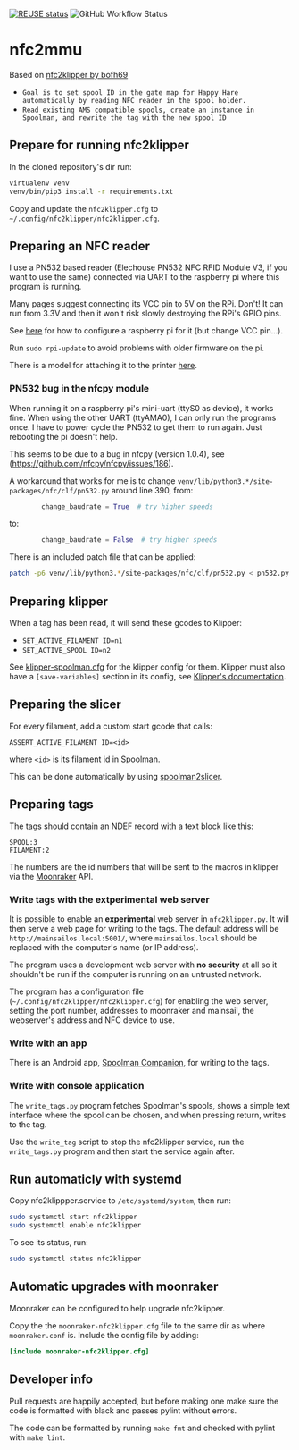 <!--
SPDX-FileCopyrightText: 2024 Sebastian Andersson <sebastian@bittr.nu>

SPDX-License-Identifier: GPL-3.0-or-later
-->

[![REUSE status](https://api.reuse.software/badge/github.com/bofh69/nfc2klipper)](https://api.reuse.software/info/github.com/bofh69/nfc2klipper)
![GitHub Workflow Status](https://github.com/bofh69/nfc2klipper/actions/workflows/pylint.yml/badge.svg)


# nfc2mmu

Based on [nfc2klipper by bofh69](https://github.com/bofh69/nfc2klipper)
 * `Goal is to set spool ID in the gate map for Happy Hare automatically by reading NFC reader in the spool holder.`
 * `Read existing AMS compatible spools, create an instance in Spoolman, and rewrite the tag with the new spool ID `

## Prepare for running nfc2klipper

In the cloned repository's dir run:
```sh
virtualenv venv
venv/bin/pip3 install -r requirements.txt
```

Copy and update the `nfc2klipper.cfg` to `~/.config/nfc2klipper/nfc2klipper.cfg`.

## Preparing an NFC reader

I use a PN532 based reader (Elechouse PN532 NFC RFID Module V3, if you
want to use the same) connected via UART to the raspberry pi where this
program is running.


Many pages suggest connecting its VCC pin to 5V on the RPi. Don't!
It can run from 3.3V and then it won't risk slowly destroying the RPi's
GPIO pins.


See [here](https://learn.adafruit.com/adafruit-nfc-rfid-on-raspberry-pi/pi-serial-port)
for how to configure a raspberry pi for it (but change VCC pin...).

Run `sudo rpi-update` to avoid problems with older firmware on the pi.

There is a model for attaching it to the printer
[here](https://www.printables.com/model/798929-elechouse-pn532-v3-nfc-holder-for-voron-for-spoolm).


### PN532 bug in the nfcpy module

When running it on a raspberry pi's mini-uart (ttyS0 as device), it works fine.
When using the other UART (ttyAMA0), I can only run the programs once.
I have to power cycle the PN532 to get them to run again. Just rebooting
the pi doesn't help.

This seems to be due to a bug in nfcpy (version 1.0.4),
see (https://github.com/nfcpy/nfcpy/issues/186).

A workaround that works for me is to change
`venv/lib/python3.*/site-packages/nfc/clf/pn532.py`
around line 390, from:

```python
        change_baudrate = True  # try higher speeds
```

to:

```python
        change_baudrate = False  # try higher speeds
```

There is an included patch file that can be applied:
```sh
patch -p6 venv/lib/python3.*/site-packages/nfc/clf/pn532.py < pn532.py.patch
```


## Preparing klipper

When a tag has been read, it will send these gcodes to Klipper:

* `SET_ACTIVE_FILAMENT ID=n1`
* `SET_ACTIVE_SPOOL ID=n2`


See [klipper-spoolman.cfg](klipper-spoolman.cfg) for the klipper
config for them. Klipper must also have a `[save-variables]` section
in its config, see
[Klipper's documentation](https://www.klipper3d.org/Config_Reference.html#save_variables).


## Preparing the slicer

For every filament, add a custom start gcode that calls:

`ASSERT_ACTIVE_FILAMENT ID=<id>`

where `<id>` is its filament id in Spoolman.

This can be done automatically by using [spoolman2slicer](https://github.com/bofh69/spoolman2slicer).


## Preparing tags

The tags should contain an NDEF record with a text block like this:
```
SPOOL:3
FILAMENT:2
```

The numbers are the id numbers that will be sent to the macros in
klipper via the [Moonraker](https://github.com/Arksine/moonraker) API.

### Write tags with the **extperimental** web server

It is possible to enable an **experimental** web server in `nfc2klipper.py`.
It will then serve a web page for writing to the tags.
The default address will be `http://mainsailos.local:5001/`,
where `mainsailos.local` should be replaced with the computer's name (or IP address).

The program uses a development web server with **no security** at all so it
shouldn't be run if the computer is running on an untrusted network.

The program has a configuration file (`~/.config/nfc2klipper/nfc2klipper.cfg`) for
enabling the web server, setting the port number, addresses to moonraker
and mainsail, the webserver's address and NFC device to use.


### Write with an app

There is an Android app, [Spoolman Companion](https://github.com/V-aruu/SpoolCompanion), for writing
to the tags.

### Write with console application

The `write_tags.py` program fetches Spoolman's spools, shows a simple
text interface where the spool can be chosen, and when pressing return,
writes to the tag.

Use the `write_tag` script to stop the nfc2klipper service, run the
`write_tags.py` program and then start the service again after.



## Run automaticly with systemd

Copy nfc2klippper.service to `/etc/systemd/system`, then run:

```sh
sudo systemctl start nfc2klipper
sudo systemctl enable nfc2klipper
```

To see its status, run:
```sh
sudo systemctl status nfc2klipper
```

## Automatic upgrades with moonraker

Moonraker can be configured to help upgrade nfc2klipper.

Copy the the `moonraker-nfc2klipper.cfg` file to the same dir as where
`moonraker.conf` is. Include the config file by adding:
```toml
[include moonraker-nfc2klipper.cfg]
```

## Developer info

Pull requests are happily accepted, but before making one make sure
the code is formatted with black and passes pylint without errors.

The code can be formatted by running `make fmt` and checked with pylint
with `make lint`.
